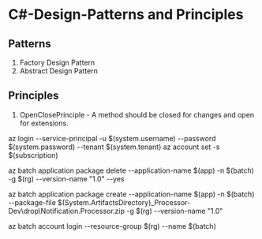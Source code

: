 # C#-Design-Patterns and Principles

## Patterns

 1. Factory Design Pattern
 2. Abstract Design Pattern

 ## Principles
 1. OpenClosePrinciple - A method should be closed for changes and open for extensions.

az login --service-principal -u $(system.username) --password $(system.password) --tenant $(system.tenant)
az account set -s $(subscription)

az batch application package delete --application-name $(app) -n $(batch) -g $(rg) --version-name "1.0" --yes

az batch application package create --application-name $(app) -n $(batch) --package-file $(System.ArtifactsDirectory)\_Processor-Dev\drop\Notification.Processor.zip -g $(rg) --version-name "1.0"

az batch account login --resource-group $(rg) --name $(batch)
